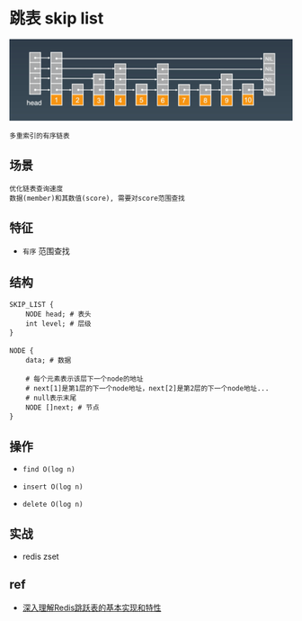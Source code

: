# 跳表 skip list

![img](res/ds-skiplist.png)

    多重索引的有序链表

## 场景

    优化链表查询速度
    数据(member)和其数值(score), 需要对score范围查找

## 特征

- `有序` 范围查找

## 结构

    SKIP_LIST {
        NODE head; # 表头
        int level; # 层级
    }

    NODE {
        data; # 数据

        # 每个元素表示该层下一个node的地址
        # next[1]是第1层的下一个node地址，next[2]是第2层的下一个node地址...
        # null表示末尾
        NODE []next; # 节点
    }

## 操作

- `find O(log n)`

- `insert O(log n)`

- `delete O(log n)`

## 实战

- redis zset

## ref

- [深入理解Redis跳跃表的基本实现和特性](https://juejin.cn/post/6893072817206591496)
